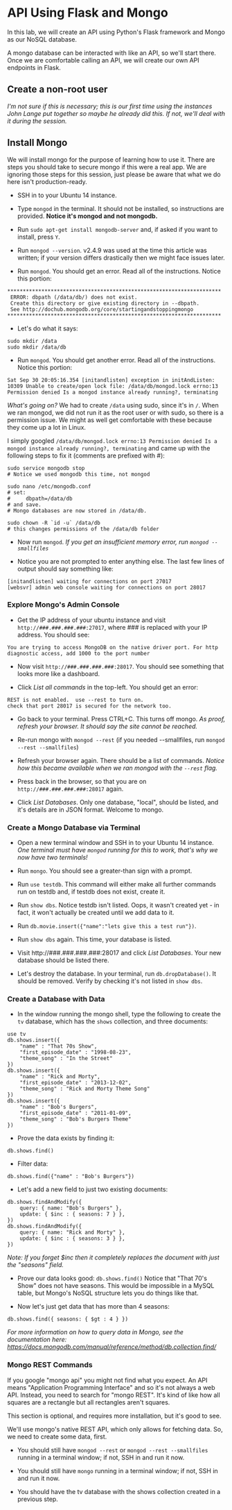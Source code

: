 API Using Flask and Mongo
=========================

In this lab, we will create an API using Python's Flask framework and Mongo as our NoSQL database.

A mongo database can be interacted with like an API, so we'll start there. Once we are comfortable calling an API, we will create our own API endpoints in Flask.

Create a non-root user
----------------------

_I'm not sure if this is necessary; this is our first time using the instances John Lange put together so maybe he already did this. If not, we'll deal with it during the session._


Install Mongo
-------------

We will install mongo for the purpose of learning how to use it. There are steps you should take to secure mongo if this were a real app. We are ignoring those steps for this session, just please be aware that what we do here isn't production-ready.

- SSH in to your Ubuntu 14 instance.

- Type `mongod` in the terminal. It should not be installed, so instructions are provided. **Notice it's mongod and not mongodb.**

- Run `sudo apt-get install mongodb-server` and, if asked if you want to install, press `Y`.

- Run `mongod --version`. v2.4.9 was used at the time this article was written; if your version differs drastically then we might face issues later.

- Run `mongod`. You should get an error. Read all of the instructions. Notice this portion:

```
*********************************************************************
 ERROR: dbpath (/data/db/) does not exist.
 Create this directory or give existing directory in --dbpath.
 See http://dochub.mongodb.org/core/startingandstoppingmongo
*********************************************************************
```

- Let's do what it says: 

```
sudo mkdir /data
sudo mkdir /data/db
```

- Run `mongod`. You should get another error. Read all of the instructions. Notice this portion:

```
Sat Sep 30 20:05:16.354 [initandlisten] exception in initAndListen: 10309 Unable to create/open lock file: /data/db/mongod.lock errno:13 Permission denied Is a mongod instance already running?, terminating
```

_What's going on?_ We had to create `/data` using sudo, since it's in `/`. When we ran mongod, we did not run it as the root user or with sudo, so there is a permission issue. We might as well get comfortable with these because they come up a lot in Linux.

I simply googled `/data/db/mongod.lock errno:13 Permission denied Is a mongod instance already running?, terminating` and came up with the following steps to fix it (comments are prefixed with #):

```
sudo service mongodb stop
# Notice we used mongodb this time, not mongod

sudo nano /etc/mongodb.conf
# set:
#     dbpath=/data/db
# and save.
# Mongo databases are now stored in /data/db.

sudo chown -R `id -u` /data/db
# this changes permissions of the /data/db folder
```

- Now run `mongod`. _If you get an insufficient memory error, run `mongod --smallfiles`_

- Notice you are not prompted to enter anything else. The last few lines of output should say something like:

```
[initandlisten] waiting for connections on port 27017
[websvr] admin web console waiting for connections on port 28017
```





### Explore Mongo's Admin Console

- Get the IP address of your ubuntu instance and visit `http://###.###.###.###:27017`, where ### is replaced with your IP address. You should see:

```
You are trying to access MongoDB on the native driver port. For http diagnostic access, add 1000 to the port number
```

- Now visit `http://###.###.###.###:28017`. You should see something that looks more like a dashboard.

- Click _List all commands_ in the top-left. You should get an error:

```
REST is not enabled.  use --rest to turn on.
check that port 28017 is secured for the network too.
```

- Go back to your terminal. Press CTRL+C. This turns off mongo. _As proof, refresh your browser. It should say the site cannot be reached._

- Re-run mongo with `mongod --rest` (if you needed --smallfiles, run `mongod --rest --smallfiles`)

- Refresh your browser again. There should be a list of commands. _Notice how this became available when we ran mongod with the `--rest` flag._

- Press back in the browser, so that you are on `http://###.###.###.###:28017` again.

- Click _List Databases_. Only one database, "local", should be listed, and it's details are in JSON format. Welcome to mongo.





### Create a Mongo Database via Terminal

- Open a new terminal window and SSH in to your Ubuntu 14 instance. _One terminal must have `mongod` running for this to work, that's why we now have two terminals!_

- Run `mongo`. You should see a greater-than sign with a prompt.

- Run `use testdb`. This command will either make all further commands run on testdb and, if testdb does not exist, create it.

- Run `show dbs`. Notice testdb isn't listed. Oops, it wasn't created yet - in fact, it won't actually be created until we add data to it.

- Run `db.movie.insert({"name":"lets give this a test run"})`.

- Run `show dbs` again. This time, your database is listed.

- Visit http://###.###.###.###:28017 and click _List Databases_. Your new database should be listed there.

- Let's destroy the database. In your terminal, run `db.dropDatabase()`. It should be removed. Verify by checking it's not listed in `show dbs`.





### Create a Database with Data

- In the window running the mongo shell, type the following to create the `tv` database, which has the `shows` collection, and three documents:

```
use tv
db.shows.insert({
    "name" : "That 70s Show",
    "first_episode_date" : "1998-08-23",
    "theme_song" : "In the Street"
})
db.shows.insert({
    "name" : "Rick and Morty",
    "first_episode_date" : "2013-12-02",
    "theme_song" : "Rick and Morty Theme Song"
})
db.shows.insert({
    "name" : "Bob's Burgers",
    "first_episode_date" : "2011-01-09",
    "theme_song" : "Bob's Burgers Theme"
})
```

- Prove the data exists by finding it:

```
db.shows.find()
```

- Filter data:

```
db.shows.find({"name" : "Bob's Burgers"})
```

- Let's add a new field to just two existing documents:

```
db.shows.findAndModify({
    query: { name: "Bob's Burgers" },
    update: { $inc : { seasons: 7 } },
})
db.shows.findAndModify({
    query: { name: "Rick and Morty" },
    update: { $inc : { seasons: 3 } },
})
```

_Note: If you forget $inc then it completely replaces the document with just the "seasons" field._

- Prove our data looks good: `db.shows.find()` Notice that "That 70's Show" does not have seasons. This would be impossible in a MySQL table, but Mongo's NoSQL structure lets you do things like that.

- Now let's just get data that has more than 4 seasons:

```
db.shows.find({ seasons: { $gt : 4 } })
```

_For more information on how to query data in Mongo, see the documentation here: https://docs.mongodb.com/manual/reference/method/db.collection.find/_



### Mongo REST Commands

If you google "mongo api" you might not find what you expect. An API means "Application Programming Interface" and so it's not always a web API. Instead, you need to search for "mongo REST". It's kind of like how all squares are a rectangle but all rectangles aren't squares.

This section is optional, and requires more installation, but it's good to see.

We'll use mongo's native REST API, which only allows for fetching data. So, we need to create some data, first.

- You should still have `mongod --rest` or `mongod --rest --smallfiles` running in a terminal window; if not, SSH in and run it now.

- You should still have `mongo` running in a terminal window; if not, SSH in and run it now.

- You should have the tv database with the shows collection created in a previous step.